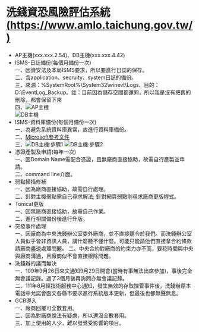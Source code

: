 # [洗錢資恐風險評估系統(https://www.amlo.taichung.gov.tw/)](https://www.amlo.taichung.gov.tw/)
* AP主機(xxx.xxx.2.54)、DB主機(xxx.xxx.4.42)
* ISMS-日誌備份(每個月備份一次)<br>
  一、因資安法及本局ISMS要求，所以要進行日誌的保存。<br>
  二、含application、secruity、system日誌的備份。<br>
  三、來源：%SystemRoot%\System32\winevt\Logs、目的：D:\EventLog_Backup。註：目前因為儲存空間都還夠，所以我是沒有把舊的刪除，都會保留下來<br>
  四、![AP主機](https://github.com/chiehpin0705/DigitalAffairs/blob/main/Log%E5%82%99%E4%BB%BD_2-54.png)<br>
        ![DB主機](https://github.com/chiehpin0705/DigitalAffairs/blob/main/Log%E5%82%99%E4%BB%BD_4-42.png)<br>
* ISMS-資料庫備份(每個月備份一次)<br>
  一、為避免系統資料庫異常，故進行資料庫備份。<br>
  二、[Microsoft參考文件](https://learn.microsoft.com/zh-tw/sql/relational-databases/backup-restore/quickstart-backup-restore-database?view=sql-server-ver16)<br>
  三、![DB主機:步驟1](https://github.com/chiehpin0705/DigitalAffairs/blob/main/DB%E5%82%99%E4%BB%BD_4-42_p1.png)
      ![DB主機:步驟2](https://github.com/chiehpin0705/DigitalAffairs/blob/main/DB%E5%82%99%E4%BB%BD_4-42_p2.png)
* 憑證產製及申請(每年一次)<br>
  一、因Domain Name需配合憑證，且無廠商直接協助，故需自行產製並申請。<br>
  二、command line介面。
* 弱點掃描修補<br>
  一、因為廠商直接協助，故需自行處理。<br>
  二、針對主機弱點需自己尋求解法; 針對網頁弱點則尋求廠商更版程式。 
* Tomcat更版<br>
  一、因無廠商直接協助，故需自己作業。<br>
  二、進行相關備份後進行升版。
* 突發事件處理<br>
  一、因廠商為中央洗錢辦公室委外廠商，並不直接聽令於我們。而洗錢辦公室人員似乎皆非資訊人員，講什麼聽不懂什麼。可能只能請他們直接拿合約條款請廠商盡速處理問題。
  二、中央合約對廠商的約束力亦不高，要花時間與中央與廠商溝通，且廠商似不會直接根除問題。   
* 洗錢辦的議而無決<br>
  一、109年9月26日來文通知9月29日開會(當時有事無法出席參加)，事後完全無會議記錄。過了3個月後再詢問亦無會議記錄。<br>
  二、111年8月經技術服務中心通知，發生無效的存取控管事件後，洗錢辦原本電話中允諾會函文各縣市要求進行系統版本更新，但最後也都無聲無息。 
* GCB導入<br>
  一、廠商回覆可全數套用。<br>
  二、因為對廠商說法有疑慮，所以還沒全數套用。<br>
  三、加上使用的人少，難以發覺受影響的項目。
